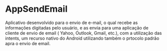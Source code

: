 # AppSendEmail

Aplicativo desenvolvido para o envio de e-mail, o qual recebe as informações digitadas pelo usuário,
e as envia para uma aplicação de cliente de envio de email ( Yahoo, Outlook, Gmail, etc.),
com a utilização das intents, um recurso nativo do Android utilizando também o prtocolo padrão apra o
envio de email.
